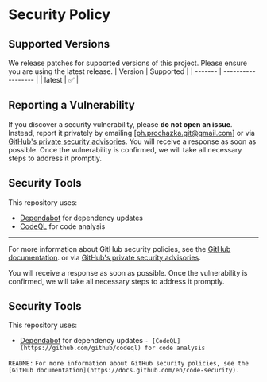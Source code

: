 # Security Policy
## Supported Versions
We release patches for supported versions of this project. Please ensure you are using the latest release.
| Version | Supported |
| ------- | ------------------ |
| latest | :white_check_mark: |
## Reporting a Vulnerability
If you discover a security vulnerability, please **do not open an issue**. Instead, report it privately by emailing [ph.prochazka.git@gmail.com] or via [GitHub's private security advisories](https://github.com/philipprochazka/vscode-cspell-dict-extensions/security/advisories).
You will receive a response as soon as possible. Once the vulnerability is confirmed, we will take all necessary steps to address it promptly.
## Security Tools
This repository uses:
- [Dependabot](https://docs.github.com/en/code-security/supply-chain-security/keeping-your-dependencies-updated-automatically) for dependency updates
- [CodeQL](https://github.com/github/codeql) for code analysis
---
For more information about GitHub security policies, see the [GitHub documentation](https://docs.github.com/en/code-security). or via [GitHub's private security advisories](https://github.com/philipprochazka/vscode-cspell-dict-extensions/security/advisories).

You will receive a response as soon as possible. Once the vulnerability is confirmed, we will take all necessary steps to address it promptly.

## Security Tools

This repository uses:
- [Dependabot](https://docs.github.com/en/code-security/supply-chain-security/keeping-your-dependencies-updated-automatically) for dependency updates
  `- [CodeQL](https://github.com/github/codeql) for code analysis`

`README:`
`For more information about GitHub security policies, see the [GitHub documentation](https://docs.github.com/en/code-security).`
